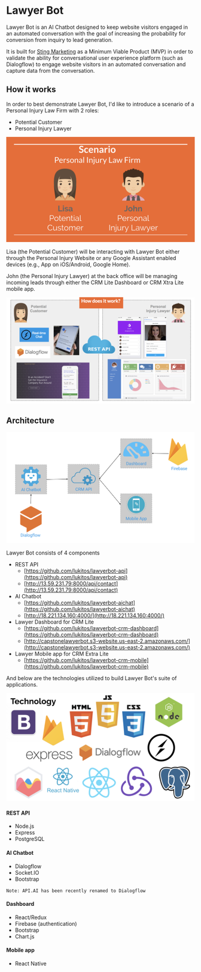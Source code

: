 # Lawyer Bot

Lawyer Bot is an AI Chatbot designed to keep website visitors engaged in an automated conversation with the goal of increasing the probability for conversion from inquiry to lead generation.

It is built for [Sting Marketing](http://sting.net) as a Minimum Viable Product (MVP) in order to validate the ability for conversational user experience platform (such as Dialogflow) to engage website visitors in an automated conversation and capture data from the conversation.

## How it works

In order to best demonstrate Lawyer Bot, I'd like to introduce a scenario of a Personal Injury Law Firm with 2 roles:
* Potential Customer
* Personal Injury Lawyer

![scenario](images/scenario.png)

Lisa (the Potential Customer) will be interacting with Lawyer Bot either through the Personal Injury Website or any Google Assistant enabled devices (e.g., App on iOS/Android, Google Home).

John (the Personal Injury Lawyer) at the back office will be managing incoming leads through either the CRM Lite Dashboard or CRM Xtra Lite mobile app.

![components](images/howitworks.png)



## Architecture

![architecture](images/architecture.png)

Lawyer Bot consists of 4 components
* REST API
  * [https://github.com/lukitos/lawyerbot-api](https://github.com/lukitos/lawyerbot-api)
  * [http://13.59.231.79:8000/api/contact](http://13.59.231.79:8000/api/contact)
* AI Chatbot
  * [https://github.com/lukitos/lawyerbot-aichat](https://github.com/lukitos/lawyerbot-aichat)
  * [http://18.221.134.160:4000/](http://18.221.134.160:4000/)
* Lawyer Dashboard for CRM Lite
  * [https://github.com/lukitos/lawyerbot-crm-dashboard](https://github.com/lukitos/lawyerbot-crm-dashboard)
  * [http://capstonelawyerbot.s3-website.us-east-2.amazonaws.com/](http://capstonelawyerbot.s3-website.us-east-2.amazonaws.com/)
* Lawyer Mobile app for CRM Extra Lite
  * [https://github.com/lukitos/lawyerbot-crm-mobile](https://github.com/lukitos/lawyerbot-crm-mobile)

And below are the technologies utilized to build Lawyer Bot's suite of applications.

![technology](images/technology.png)

#### REST API
* Node.js
* Express
* PostgreSQL

#### AI Chatbot
* Dialogflow
* Socket.IO
* Bootstrap

```
Note: API.AI has been recently renamed to Dialogflow
```

#### Dashboard
* React/Redux
* Firebase (authentication)
* Bootstrap
* Chart.js

#### Mobile app
* React Native
